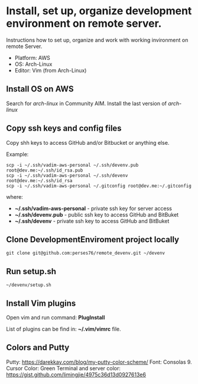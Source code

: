 # Install, set up, organize development environment on remote server.

Instructions how to set up, organize and work with working invironment on remote Server.

* Platform: AWS
* OS: Arch-Linux
* Editor: Vim (from Arch-Linux)


## Install OS on AWS

Search for *arch-linux* in Community AIM.
Install the last version of *arch-linux*

## Copy ssh keys and config files

Copy shh keys to access GitHub and/or Bitbucket or anything else.

Example:
```
scp -i ~/.ssh/vadim-aws-personal ~/.ssh/devenv.pub root@dev.me:~/.ssh/id_rsa.pub
scp -i ~/.ssh/vadim-aws-personal ~/.ssh/devenv root@dev.me:~/.ssh/id_rsa
scp -i ~/.ssh/vadim-aws-personal ~/.gitconfig root@dev.me:~/.gitconfig
```

where: 

* **~/.ssh/vadim-aws-personal** - private ssh key for server access
* **~/.ssh/devenv.pub** - public ssh key to access GitHub and BitBuket
* **~/.ssh/devenv** - private ssh key to access GitHub and BitBuket

## Clone DevelopmentEnviroment project locally

```
git clone git@github.com:perses76/remote_devenv.git ~/devenv
```

## Run setup.sh


```
~/devenv/setup.sh

```

## Install Vim plugins

Open vim and run command: **PlugInstall**

List of plugins can be find in: **~/.vim/vimrc** file.

## Colors and Putty

Putty: https://darekkay.com/blog/my-putty-color-scheme/
    Font: Consolas 9.
    Cursor Color: Green
Terminal and server color: https://gist.github.com/limingjie/4975c36d13d0927613e6
